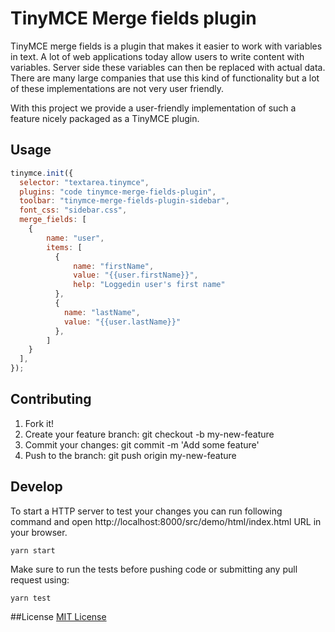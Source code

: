 # TinyMCE Merge fields plugin

TinyMCE merge fields is a plugin that makes it easier to work with variables in text. A lot of web applications today allow users to write content with variables. Server side these variables can then be replaced with actual data. There are many large companies that use this kind of functionality but a lot of these implementations are not very user friendly.

With this project we provide a user-friendly implementation of such a feature nicely packaged as a TinyMCE plugin.

## Usage
```javascript
tinymce.init({
  selector: "textarea.tinymce",
  plugins: "code tinymce-merge-fields-plugin",
  toolbar: "tinymce-merge-fields-plugin-sidebar",
  font_css: "sidebar.css",
  merge_fields: [
    {
        name: "user",
        items: [
          {
              name: "firstName",
              value: "{{user.firstName}}",
              help: "Loggedin user's first name"
          },
          {
            name: "lastName",
            value: "{{user.lastName}}"
          },
        ]
    }
  ],
});
```
## Contributing
1. Fork it!
2. Create your feature branch: git checkout -b my-new-feature
3. Commit your changes: git commit -m 'Add some feature'
4. Push to the branch: git push origin my-new-feature

## Develop
To start a HTTP server to test your changes you can run following command and open http://localhost:8000/src/demo/html/index.html  URL in your browser.
```shell
yarn start
```
Make sure to run the tests before pushing code or submitting any pull request using:
```shell
yarn test
```

##License
[MIT License](http://opensource.org/licenses/MIT)